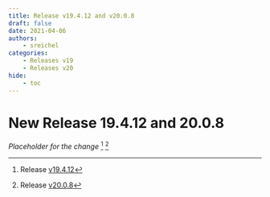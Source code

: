 ```yaml
---
title: Release v19.4.12 and v20.0.8
draft: false
date: 2021-04-06
authors:
    - sreichel
categories:
    - Releases v19
    - Releases v20
hide:
    - toc
---
```


# New Release 19.4.12 and 20.0.8

_Placeholder for the change_ [^1] [^2]

<!-- more -->

[^1]: Release [v19.4.12](https://github.com/OpenMage/magento-lts/releases/tag/v19.4.12)
[^2]: Release [v20.0.8](https://github.com/OpenMage/magento-lts/releases/tag/v20.0.8)
